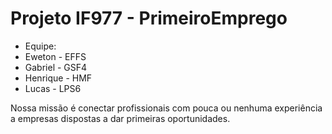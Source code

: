 # Projeto IF977 - PrimeiroEmprego
<ul>
  <li>Equipe:</li>
  <li>Eweton - EFFS</li>
  <li>Gabriel - GSF4</li>
  <li>Henrique - HMF</li>
  <li>Lucas - LPS6</li>
</ul>
  
<p> 
Nossa missão é conectar profissionais com pouca ou nenhuma experiência a empresas dispostas a dar primeiras oportunidades.
</p>  


